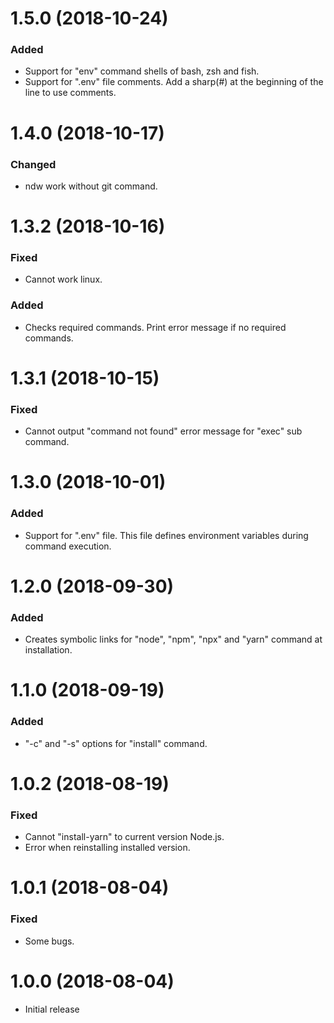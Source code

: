 # 1.5.0 (2018-10-24)

### Added

-   Support for "env" command shells of bash, zsh and fish.
-   Support for ".env" file comments. Add a sharp(#) at the beginning of the line to use comments.

# 1.4.0 (2018-10-17)

### Changed

-   ndw work without git command.

# 1.3.2 (2018-10-16)

### Fixed

-   Cannot work linux.

### Added

-   Checks required commands. Print error message if no required commands.

# 1.3.1 (2018-10-15)

### Fixed

-   Cannot output "command not found" error message for "exec" sub command.

# 1.3.0 (2018-10-01)

### Added

-   Support for ".env" file. This file defines environment variables during command execution.

# 1.2.0 (2018-09-30)

### Added

-   Creates symbolic links for "node", "npm", "npx" and "yarn" command at installation.

# 1.1.0 (2018-09-19)

### Added

-   "-c" and "-s" options for "install" command.

# 1.0.2 (2018-08-19)

### Fixed

-   Cannot "install-yarn" to current version Node.js.
-   Error when reinstalling installed version.

# 1.0.1 (2018-08-04)

### Fixed

-   Some bugs.

# 1.0.0 (2018-08-04)

-   Initial release
